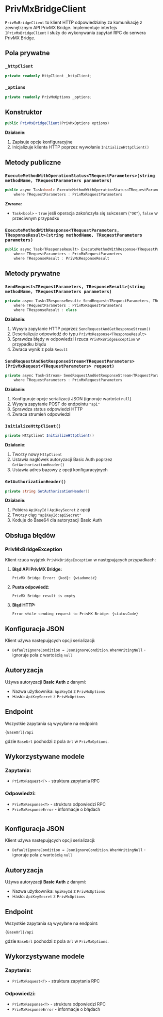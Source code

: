 # PrivMxBridgeClient

`PrivMxBridgeClient` to klient HTTP odpowiedzialny za komunikację z zewnętrznym API PrivMX Bridge. Implementuje interfejs `IPrivMxBridgeClient` i służy do wykonywania zapytań RPC do serwera PrivMX Bridge.

## Pola prywatne

### `_httpClient`
```csharp
private readonly HttpClient _httpClient;
```

### `_options`
```csharp
private readonly PrivMxOptions _options;
```

## Konstruktor

```csharp
public PrivMxBridgeClient(PrivMxOptions options)
```

**Działanie:**
1. Zapisuje opcje konfiguracyjne
2. Inicjalizuje klienta HTTP poprzez wywołanie `InitializeHttpClient()`

## Metody publiczne

### `ExecuteMethodWithOperationStatus<TRequestParameters>(string methodName, TRequestParameters parameters)`
```csharp
public async Task<bool> ExecuteMethodWithOperationStatus<TRequestParameters>(string methodName, TRequestParameters parameters)
    where TRequestParameters : PrivMxRequestParameters
```

**Zwraca:**
- `Task<bool>` - `true` jeśli operacja zakończyła się sukcesem (`"OK"`), `false` w przeciwnym przypadku

### `ExecuteMethodWithResponse<TRequestParameters, TResponseResult>(string methodName, TRequestParameters parameters)`
```csharp
public async Task<TResponseResult> ExecuteMethodWithResponse<TRequestParameters, TResponseResult>(string methodName, TRequestParameters parameters)
    where TRequestParameters : PrivMxRequestParameters
    where TResponseResult : PrivMxResponseResult
```

## Metody prywatne

### `SendRequest<TRequestParameters, TResponseResult>(string methodName, TRequestParameters parameters)`
```csharp
private async Task<TResponseResult> SendRequest<TRequestParameters, TResponseResult>(string methodName, TRequestParameters parameters)
    where TRequestParameters : PrivMxRequestParameters
    where TResponseResult : class
```

**Działanie:**
1. Wysyła zapytanie HTTP poprzez `SendRequestAndGetResponseStream()`
2. Deserializuje odpowiedź do typu `PrivMxResponse<TResponseResult>`
3. Sprawdza błędy w odpowiedzi i rzuca `PrivMxBridgeException` w przypadku błędu
4. Zwraca wynik z pola `Result`

### `SendRequestAndGetResponseStream<TRequestParameters>(PrivMxRequest<TRequestParameters> request)`
```csharp
private async Task<Stream> SendRequestAndGetResponseStream<TRequestParameters>(PrivMxRequest<TRequestParameters> request)
    where TRequestParameters : PrivMxRequestParameters
```

**Działanie:**
1. Konfiguruje opcje serializacji JSON (ignoruje wartości `null`)
2. Wysyła zapytanie POST do endpointu `"api"`
3. Sprawdza status odpowiedzi HTTP
4. Zwraca strumień odpowiedzi

### `InitializeHttpClient()`
```csharp
private HttpClient InitializeHttpClient()
```

**Działanie:**
1. Tworzy nowy `HttpClient`
2. Ustawia nagłówek autoryzacji Basic Auth poprzez `GetAuthorizationHeader()`
3. Ustawia adres bazowy z opcji konfiguracyjnych

### `GetAuthorizationHeader()`
```csharp
private string GetAuthorizationHeader()
```

**Działanie:**
1. Pobiera `ApiKeyId` i `ApiKeySecret` z opcji
2. Tworzy ciąg `"apiKeyId:apiSecret"`
3. Koduje do Base64 dla autoryzacji Basic Auth

## Obsługa błędów

### PrivMxBridgeException
Klient rzuca wyjątek `PrivMxBridgeException` w następujących przypadkach:

1. **Błąd API PrivMX Bridge:**
   ```
   PrivMX Bridge Error: {kod}: {wiadomość}
   ```

2. **Pusta odpowiedź:**
   ```
   PrivMX Bridge result is empty
   ```

3. **Błąd HTTP:**
   ```
   Error while sending request to PrivMX Bridge: {statusCode}
   ```

## Konfiguracja JSON

Klient używa następujących opcji serializacji:
- `DefaultIgnoreCondition = JsonIgnoreCondition.WhenWritingNull` - ignoruje pola z wartością `null`

## Autoryzacja

Używa autoryzacji **Basic Auth** z danymi:
- Nazwa użytkownika: `ApiKeyId` z `PrivMxOptions`
- Hasło: `ApiKeySecret` z `PrivMxOptions`

## Endpoint

Wszystkie zapytania są wysyłane na endpoint:
```
{BaseUrl}/api
```

gdzie `BaseUrl` pochodzi z pola `Url` w `PrivMxOptions`.

## Wykorzystywane modele

### Zapytania:
- `PrivMxRequest<T>` - struktura zapytania RPC

### Odpowiedzi:
- `PrivMxResponse<T>` - struktura odpowiedzi RPC
- `PrivMxResponseError` - informacje o błędach
   ```

## Konfiguracja JSON

Klient używa następujących opcji serializacji:
- `DefaultIgnoreCondition = JsonIgnoreCondition.WhenWritingNull` - ignoruje pola z wartością `null`

## Autoryzacja

Używa autoryzacji **Basic Auth** z danymi:
- Nazwa użytkownika: `ApiKeyId` z `PrivMxOptions`
- Hasło: `ApiKeySecret` z `PrivMxOptions`

## Endpoint

Wszystkie zapytania są wysyłane na endpoint:
```
{BaseUrl}/api
```

gdzie `BaseUrl` pochodzi z pola `Url` w `PrivMxOptions`.

## Wykorzystywane modele

### Zapytania:
- `PrivMxRequest<T>` - struktura zapytania RPC

### Odpowiedzi:
- `PrivMxResponse<T>` - struktura odpowiedzi RPC
- `PrivMxResponseError` - informacje o błędach
